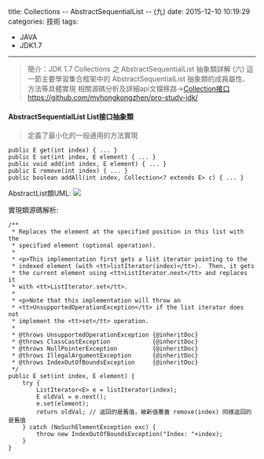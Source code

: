 title: Collections -- AbstractSequentialList -- (九)
date: 2015-12-10 10:19:29
categories: 技術
tags: 
- JAVA
- JDK1.7
---
> 簡介：JDK 1.7 Collections 之 AbstractSequentialList 抽象類詳解 (六) 
> 這一節主要學習集合框架中的 AbstractSequentialList 抽象類的成員屬性、方法等具體實現
> 相關源碼分析及詳細api文檔移路→[Collection接口https://github.com/myhongkongzhen/pro-study-jdk/](https://github.com/myhongkongzhen/pro-study-jdk/tree/master/src/main/java/z/z/w/jdk/collections)

<!--more-->  

#### AbstractSequentialList List接口抽象類
> 定義了最小化的一般通用的方法實現
```
public E get(int index) { ... }
public E set(int index, E element) { ... }
public void add(int index, E element) { ... }
public E remove(int index) { ... }
public boolean addAll(int index, Collection<? extends E> c) { ... }
```

AbstractList類UML:
<img src="/images/JDK/Collections/Collection-AbstractSequentialList.png"  />

實現類源碼解析:
```
/**
 * Replaces the element at the specified position in this list with the
 * specified element (optional operation).
 *
 * <p>This implementation first gets a list iterator pointing to the
 * indexed element (with <tt>listIterator(index)</tt>).  Then, it gets
 * the current element using <tt>ListIterator.next</tt> and replaces it
 * with <tt>ListIterator.set</tt>.
 *
 * <p>Note that this implementation will throw an
 * <tt>UnsupportedOperationException</tt> if the list iterator does not
 * implement the <tt>set</tt> operation.
 *
 * @throws UnsupportedOperationException {@inheritDoc}
 * @throws ClassCastException            {@inheritDoc}
 * @throws NullPointerException          {@inheritDoc}
 * @throws IllegalArgumentException      {@inheritDoc}
 * @throws IndexOutOfBoundsException     {@inheritDoc}
 */
public E set(int index, E element) {
    try {
        ListIterator<E> e = listIterator(index);
        E oldVal = e.next();
        e.set(element);
        return oldVal; // 返回的是舊值，被新值覆蓋 remove(index) 同樣返回的是舊值
    } catch (NoSuchElementException exc) {
        throw new IndexOutOfBoundsException("Index: "+index);
    }
}
```
